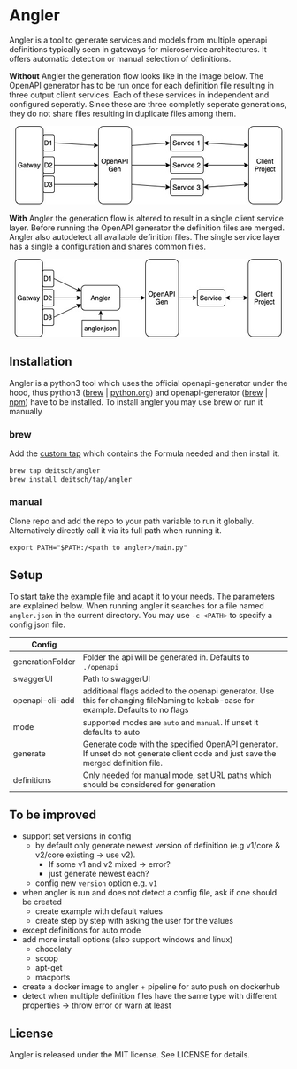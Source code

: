 # Angler
Angler is a tool to generate services and models from multiple openapi definitions typically seen in gateways for microservice architectures. It offers automatic detection or manual selection of definitions.

**Without** Angler the generation flow looks like in the image below. The OpenAPI generator has to be run once for each definition file resulting in three output client services.
Each of these services in independent and configured seperatly. Since these are three completly seperate generations, they do not share files resulting in duplicate files among them.
<p align="center">
    <img src="./images/genWithoutAngler.jpg">
</p>

**With** Angler the generation flow is altered to result in a single client service layer. Before running the OpenAPI generator the definition files are merged.
Angler also autodetect all available definition files. The single service layer has a single a configuration and shares common files.
<p align="center">
    <img src="./images/genWithAngler.jpg">
</p>


## Installation
Angler is a python3 tool which uses the official openapi-generator under the hood, thus python3 ([brew](https://formulae.brew.sh/formula/python@3.9) | [python.org](https://www.python.org/downloads/)) and openapi-generator ([brew](https://formulae.brew.sh/formula/openapi-generator) | [npm](https://openapi-generator.tech/docs/installation/)) have to be installed. To install angler you may use brew or run it manually

### brew
Add the [custom tap](https://github.com/Deitsch/homebrew-tap) which contains the Formula needed and then install it.
```
brew tap deitsch/angler
brew install deitsch/tap/angler
```
### manual
Clone repo and add the repo to your path variable to run it globally. Alternatively directly call it via its full path when running it.
```
export PATH="$PATH:/<path to angler>/main.py"
```
## Setup
To start take the [example file](./example.auto.angler.json) and adapt it to your needs. The parameters are explained below. When running angler it searches for a file named `angler.json` in the current directory. You may use `-c <PATH>` to specify a config json file.

| Config      |  |
| ----------- | ----------- |
| generationFolder  | Folder the api will be generated in. Defaults to `./openapi` |
| swaggerUI         | Path to swaggerUI |
| openapi-cli-add   | additional flags added to the openapi generator. Use this for changing fileNaming to kebab-case for example. Defaults to no flags |
| mode              | supported modes are `auto` and `manual`. If unset it defaults to auto |
| generate          | Generate code with the specified OpenAPI generator. If unset do not generate client code and just save the merged definition file. |
| definitions       | Only needed for manual mode, set URL paths which should be considered for generation |

## To be improved
* support set versions in config
    * by default only generate newest version of definition (e.g v1/core & v2/core existing -> use v2). 
        * If some v1 and v2 mixed -> error?
        * just generate newest each?
    * config new `version` option e.g. `v1`
* when angler is run and does not detect a config file, ask if one should be created
    * create example with default values
    * create step by step with asking the user for the values
* except definitions for auto mode
* add more install options (also support windows and linux)
    * chocolaty
    * scoop
    * apt-get
    * macports   
* create a docker image to angler + pipeline for auto push on dockerhub
* detect when multiple definition files have the same type with different properties -> throw error or warn at least


## License

Angler is released under the MIT license. See LICENSE for details.
